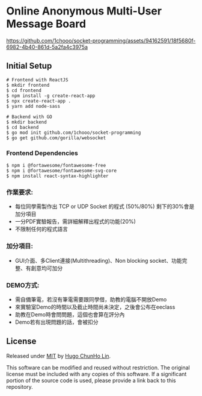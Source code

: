 # Online Anonymous Multi-User Message Board

https://github.com/1chooo/socket-programming/assets/94162591/18f5680f-6982-4b40-861d-5a2fa4c3975a



## Initial Setup

```shell
# Frontend with ReactJS
$ mkdir frontend
$ cd frontend
$ npm install -g create-react-app
$ npx create-react-app .
$ yarn add node-sass

# Backend with GO
$ mkdir backend
$ cd backend
$ go mod init github.com/1chooo/socket-programming
$ go get github.com/gorilla/websocket
```

### Frontend Dependencies

```shell
$ npm i @fortawesome/fontawesome-free
$ npm i @fortawesome/fontawesome-svg-core
$ npm install react-syntax-highlighter
```

### 作業要求:
- 每位同學需製作出 TCP or UDP Socket 的程式 (50%/80%) 剩下的30%會是加分項目
- 一分PDF實驗報告，需詳細解釋出程式的功能(20%)
- 不限制任何的程式語言

### 加分項目:
- GUI介面、多Client連接(Multithreading)、Non blocking socket、功能完整、有創意均可加分

### DEMO方式:
- 需自備筆電，若沒有筆電需要跟同學借，助教的電腦不開放Demo
- 來實驗室Demo的時間以及截止時間尚未決定，之後會公布在eeclass
- 助教在Demo時會問問題，這個也會算在評分內
- Demo若有出現問題的話，會被扣分

## License
Released under [MIT](./LICENSE) by [Hugo ChunHo Lin](https://github.com/1chooo).

This software can be modified and reused without restriction.
The original license must be included with any copies of this software.
If a significant portion of the source code is used, please provide a link back to this repository.
